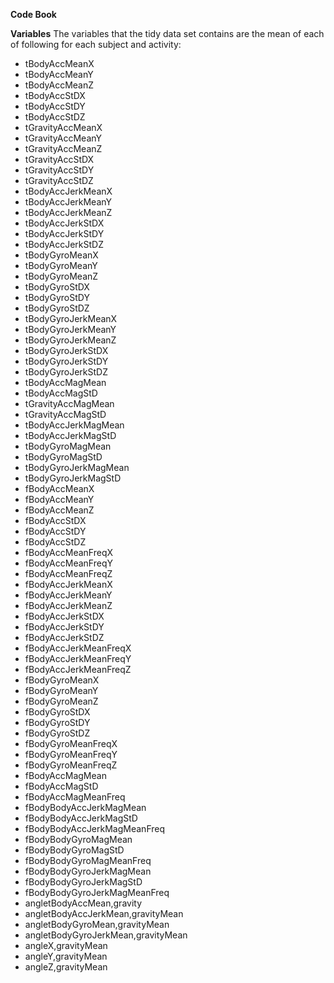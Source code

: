 **Code Book**

**Variables**
The variables that the tidy data set contains are the mean of each of following for each subject and activity:


* tBodyAccMeanX
* tBodyAccMeanY
* tBodyAccMeanZ
* tBodyAccStDX
* tBodyAccStDY
* tBodyAccStDZ
* tGravityAccMeanX
* tGravityAccMeanY
* tGravityAccMeanZ
* tGravityAccStDX
* tGravityAccStDY
* tGravityAccStDZ
* tBodyAccJerkMeanX
* tBodyAccJerkMeanY
* tBodyAccJerkMeanZ
* tBodyAccJerkStDX
* tBodyAccJerkStDY
* tBodyAccJerkStDZ
* tBodyGyroMeanX
* tBodyGyroMeanY
* tBodyGyroMeanZ
* tBodyGyroStDX
* tBodyGyroStDY
* tBodyGyroStDZ
* tBodyGyroJerkMeanX
* tBodyGyroJerkMeanY
* tBodyGyroJerkMeanZ
* tBodyGyroJerkStDX
* tBodyGyroJerkStDY
* tBodyGyroJerkStDZ
* tBodyAccMagMean
* tBodyAccMagStD
* tGravityAccMagMean
* tGravityAccMagStD
* tBodyAccJerkMagMean
* tBodyAccJerkMagStD
* tBodyGyroMagMean
* tBodyGyroMagStD
* tBodyGyroJerkMagMean
* tBodyGyroJerkMagStD
* fBodyAccMeanX
* fBodyAccMeanY
* fBodyAccMeanZ
* fBodyAccStDX
* fBodyAccStDY
* fBodyAccStDZ
* fBodyAccMeanFreqX
* fBodyAccMeanFreqY
* fBodyAccMeanFreqZ
* fBodyAccJerkMeanX
* fBodyAccJerkMeanY
* fBodyAccJerkMeanZ
* fBodyAccJerkStDX
* fBodyAccJerkStDY
* fBodyAccJerkStDZ
* fBodyAccJerkMeanFreqX
* fBodyAccJerkMeanFreqY
* fBodyAccJerkMeanFreqZ
* fBodyGyroMeanX
* fBodyGyroMeanY
* fBodyGyroMeanZ
* fBodyGyroStDX
* fBodyGyroStDY
* fBodyGyroStDZ
* fBodyGyroMeanFreqX
* fBodyGyroMeanFreqY
* fBodyGyroMeanFreqZ
* fBodyAccMagMean
* fBodyAccMagStD
* fBodyAccMagMeanFreq
* fBodyBodyAccJerkMagMean
* fBodyBodyAccJerkMagStD
* fBodyBodyAccJerkMagMeanFreq
* fBodyBodyGyroMagMean
* fBodyBodyGyroMagStD
* fBodyBodyGyroMagMeanFreq
* fBodyBodyGyroJerkMagMean
* fBodyBodyGyroJerkMagStD
* fBodyBodyGyroJerkMagMeanFreq
* angletBodyAccMean,gravity
* angletBodyAccJerkMean,gravityMean
* angletBodyGyroMean,gravityMean
* angletBodyGyroJerkMean,gravityMean
* angleX,gravityMean
* angleY,gravityMean
* angleZ,gravityMean

